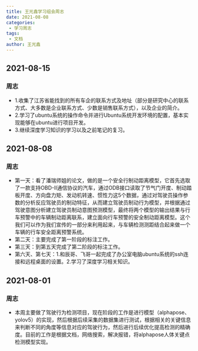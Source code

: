 ```yaml
---
title: 王光鑫学习组会周志
date: 2021-08-08
categories:
 - 学习周志
tags:
 - 文档
author: 王光鑫
---
```

## 2021-08-15
### 周志
- 1.收集了江苏省能找到的所有车企的联系方式及地址（部分是研究中心的联系方式、大多数是企业联系方式、少数是销售联系方式），以及企业的简介。
- 2.学习了ubuntu系统的操作命令并进行Ubuntu系统开发环境的配置，基本实现能够在ubuntu进行项目开发。
- 3.继续深度学习知识的学习以及之前笔记的复习。
## 2021-08-08
### 周志
- 第一天：看了潘瑞师姐的论文，做的是一个安全行制动距离模型，它首先选取了一款支持OBD-II通信协议的汽车，通过ODB接口读取了节气门开度、制动踏板开度、方向盘力矩、发动机转速、惯性力这5个数据，通过对驾驶员操作参数的分析反应驾驶员的制动特征，从而建立驾驶员制动行为模型，并根据通过驾驶意图分析建立驾驶员制动意图预测模型，最终将两个模型的输出结果与行车预警中的车辆制动距离联系，建立面向行车预警的安全制动距离模型。这个我们可以作为我们宣传的一部分来利用起来，与车辆检测测距结合起来做一个车辆的行车安全距离预警系统。
- 第二天：主要完成了第一阶段的标注工作。
- 第三天：到第五天完成了第二阶段的标注工作。
- 第六天、第七天：1.和辰哥、飞哥一起完成了办公室电脑ubuntu系统的ssh连接和远程桌面的设置。2.学习了深度学习相关知识。
## 2021-08-01
### 周志
- 本周主要做了驾驶行为检测项目，现在阶段的工作是进行模型（alphapose、yolov5）的实现，然后根据后续采集的数据集进行测试，根据相关的关键信息来判断不同的角度等信息对应的驾驶行为，然后进行后续优化提高检测的精确度。目前的工作是根据文档，网络搜索，解决报错，将alphapose人体关键点检测模型实现。  
